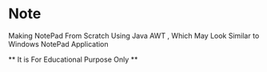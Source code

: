 # Note

Making NotePad From Scratch Using Java AWT , Which May Look Similar to Windows NotePad Application

** It is For Educational Purpose Only **

